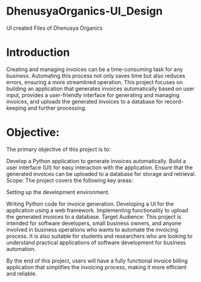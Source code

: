 # DhenusyaOrganics-UI_Design
UI created Files of Dhenusya Organics 


# Introduction

Creating and managing invoices can be a time-consuming task for any business. Automating this process not only saves time but also reduces errors, ensuring a more streamlined operation. This project focuses on building an application that generates invoices automatically based on user input, provides a user-friendly interface for generating and managing invoices, and uploads the generated invoices to a database for record-keeping and further processing.

# Objective: 

The primary objective of this project is to:

Develop a Python application to generate invoices automatically.
Build a user interface (UI) for easy interaction with the application.
Ensure that the generated invoices can be uploaded to a database for storage and retrieval.
Scope: The project covers the following key areas:

Setting up the development environment.

Writing Python code for invoice generation.
Developing a UI for the application using a web framework.
Implementing functionality to upload the generated invoices to a database.
Target Audience: This project is intended for software developers, small business owners, and anyone involved in business operations who wants to automate the invoicing process. It is also suitable for students and researchers who are looking to understand practical applications of software development for business automation.

By the end of this project, users will have a fully functional invoice billing application that simplifies the invoicing process, making it more efficient and reliable.